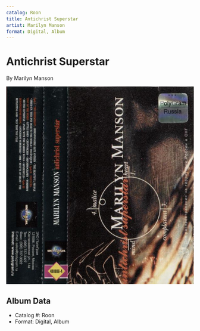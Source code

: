 ```yaml
---
catalog: Roon
title: Antichrist Superstar
artist: Marilyn Manson
format: Digital, Album
---
```


# Antichrist Superstar

By Marilyn Manson

![](../../assets/albumcovers/Marilyn_Manson-Antichrist_Superstar.png)

## Album Data

- Catalog #: Roon
- Format: Digital, Album

